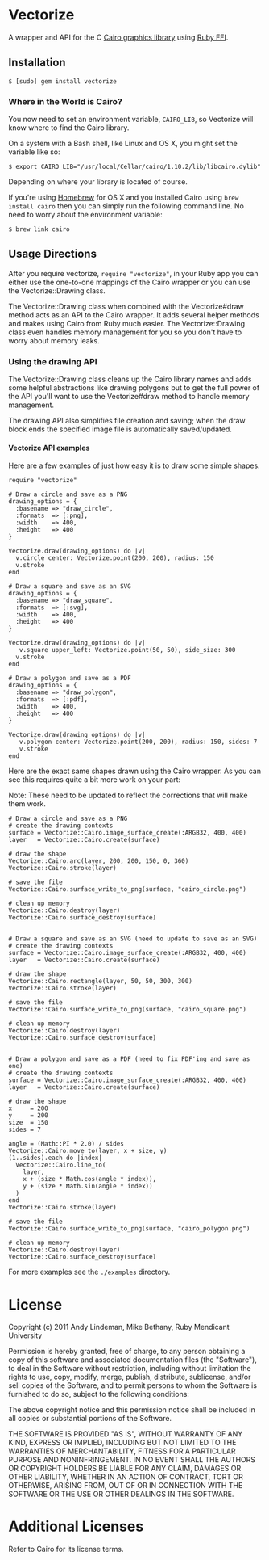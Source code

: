 # Vectorize
A wrapper and API for the C 
[Cairo graphics library](http://cairographics.org/) using 
[Ruby FFI](https://github.com/ffi/ffi).  

## Installation
`$ [sudo] gem install vectorize`  

### Where in the World is Cairo?

You now need to set an environment variable, `CAIRO_LIB`, so Vectorize will know where to find the Cairo library.

On a system with a Bash shell, like Linux and OS X, you might set the variable like so:

    $ export CAIRO_LIB="/usr/local/Cellar/cairo/1.10.2/lib/libcairo.dylib"

Depending on where your library is located of course.

If you're using [Homebrew](http://mxcl.github.com/homebrew/) for OS X and you installed Cairo using `brew install cairo` then you can simply run the following command line. No need to worry about the environment variable:

    $ brew link cairo

## Usage Directions
After you require vectorize, `require "vectorize"`, in your Ruby app you can either use the one-to-one mappings of the Cairo wrapper or you can use the Vectorize::Drawing class.  

The Vectorize::Drawing class when combined with the Vectorize#draw method acts  as an API to the Cairo wrapper. It adds several helper methods and makes using Cairo from Ruby much easier. The Vectorize::Drawing class even handles memory management for you so you don't have to worry about memory leaks.  

### Using the drawing API
The Vectorize::Drawing class cleans up the Cairo library names and adds some helpful abstractions like drawing polygons but to get the full power of the API you'll want to use the Vectorize#draw method to handle memory management.  

The drawing API also simplifies file creation and saving; when the draw block ends the specified image file is automatically saved/updated.

#### Vectorize API examples
Here are a few examples of just how easy it is to draw some simple shapes.

    require "vectorize"

    # Draw a circle and save as a PNG
    drawing_options = {
      :basename => "draw_circle", 
      :formats  => [:png], 
      :width    => 400, 
      :height   => 400
    }
    
    Vectorize.draw(drawing_options) do |v|
      v.circle center: Vectorize.point(200, 200), radius: 150
      v.stroke
    end

    # Draw a square and save as an SVG
    drawing_options = {
      :basename => "draw_square", 
      :formats  => [:svg], 
      :width    => 400, 
      :height   => 400
    }
    
    Vectorize.draw(drawing_options) do |v|
       v.square upper_left: Vectorize.point(50, 50), side_size: 300
      v.stroke
    end

    # Draw a polygon and save as a PDF
    drawing_options = {
      :basename => "draw_polygon", 
      :formats  => [:pdf], 
      :width    => 400, 
      :height   => 400
    }
    
    Vectorize.draw(drawing_options) do |v|
       v.polygon center: Vectorize.point(200, 200), radius: 150, sides: 7
       v.stroke
    end

Here are the exact same shapes drawn using the Cairo wrapper. As you can see this requires quite a bit more work on your part:

Note: These need to be updated to reflect the corrections that will make them work.

    # Draw a circle and save as a PNG
    # create the drawing contexts
    surface = Vectorize::Cairo.image_surface_create(:ARGB32, 400, 400)
    layer   = Vectorize::Cairo.create(surface)

    # draw the shape
    Vectorize::Cairo.arc(layer, 200, 200, 150, 0, 360)
    Vectorize::Cairo.stroke(layer)

    # save the file
    Vectorize::Cairo.surface_write_to_png(surface, "cairo_circle.png")

    # clean up memory
    Vectorize::Cairo.destroy(layer)
    Vectorize::Cairo.surface_destroy(surface)


    # Draw a square and save as an SVG (need to update to save as an SVG)
    # create the drawing contexts
    surface = Vectorize::Cairo.image_surface_create(:ARGB32, 400, 400)
    layer   = Vectorize::Cairo.create(surface)

    # draw the shape
    Vectorize::Cairo.rectangle(layer, 50, 50, 300, 300)
    Vectorize::Cairo.stroke(layer)

    # save the file
    Vectorize::Cairo.surface_write_to_png(surface, "cairo_square.png")

    # clean up memory
    Vectorize::Cairo.destroy(layer)
    Vectorize::Cairo.surface_destroy(surface)


    # Draw a polygon and save as a PDF (need to fix PDF'ing and save as one)
    # create the drawing contexts
    surface = Vectorize::Cairo.image_surface_create(:ARGB32, 400, 400)
    layer   = Vectorize::Cairo.create(surface)

    # draw the shape
    x     = 200
    y     = 200
    size  = 150
    sides = 7

    angle = (Math::PI * 2.0) / sides
    Vectorize::Cairo.move_to(layer, x + size, y)
    (1..sides).each do |index|
      Vectorize::Cairo.line_to(
        layer,
        x + (size * Math.cos(angle * index)),
        y + (size * Math.sin(angle * index))
      )
    end
    Vectorize::Cairo.stroke(layer)

    # save the file
    Vectorize::Cairo.surface_write_to_png(surface, "cairo_polygon.png")

    # clean up memory
    Vectorize::Cairo.destroy(layer)
    Vectorize::Cairo.surface_destroy(surface)

For more examples see the `./examples` directory.

# License

Copyright (c) 2011 Andy Lindeman, Mike Bethany, Ruby Mendicant University  

Permission is hereby granted, free of charge, to any person obtaining a copy of this software and associated documentation files (the "Software"), to deal in the Software without restriction, including without limitation the rights to use, copy, modify, merge, publish, distribute, sublicense, and/or sell copies of the Software, and to permit persons to whom the Software is furnished to do so, subject to the following conditions:  

The above copyright notice and this permission notice shall be included in all copies or substantial portions of the Software.  

THE SOFTWARE IS PROVIDED "AS IS", WITHOUT WARRANTY OF ANY KIND, EXPRESS OR IMPLIED, INCLUDING BUT NOT LIMITED TO THE WARRANTIES OF MERCHANTABILITY, FITNESS FOR A PARTICULAR PURPOSE AND NONINFRINGEMENT. IN NO EVENT SHALL THE AUTHORS OR COPYRIGHT HOLDERS BE LIABLE FOR ANY CLAIM, DAMAGES OR OTHER LIABILITY, WHETHER IN AN ACTION OF CONTRACT, TORT OR OTHERWISE, ARISING FROM, OUT OF OR IN CONNECTION WITH THE SOFTWARE OR THE USE OR OTHER DEALINGS IN THE SOFTWARE.  

# Additional Licenses

Refer to Cairo for its license terms.
